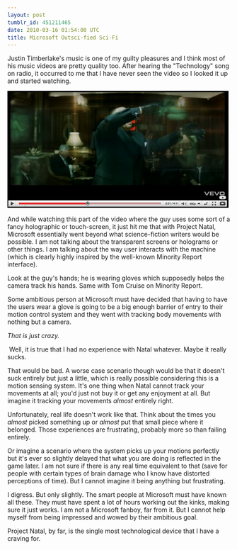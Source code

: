 ```yaml
---
layout: post
tumblr_id: 451211465
date: 2010-03-16 01:54:00 UTC
title: Microsoft Outsci-fied Sci-Fi
---
```


Justin Timberlake's music is one of my guilty pleasures and I think most of his music videos are pretty quality too. After hearing the "Technology" song on radio, it occurred to me that I have never seen the video so I looked it up and started watching.

![Gloves](/static/images/youtube-video.png)

And while watching this part of the video where the guy uses some sort of a fancy holographic or touch-screen, it just hit me that with Project Natal, Microsoft essentially went beyond what science-fiction writers would be possible. I am not talking about the transparent screens or holograms or other things. I am talking about the way user interacts with the machine (which is clearly highly inspired by the well-known Minority Report interface).

Look at the guy's hands; he is wearing gloves which supposedly helps the camera track his hands. Same with Tom Cruise on Minority Report.

Some ambitious person at Microsoft must have decided that having to have the users wear a glove is going to be a big enough barrier of entry to their motion control system and they went with tracking body movements with nothing but a camera.

_That is just crazy._

 Well, it is true that I had no experience with Natal whatever. Maybe it really sucks.

That would be bad. A worse case scenario though would be that it doesn't suck entirely but just a little, which is really possible considering this is a motion sensing system. It's one thing when Natal cannot track your movements at all; you'd just not buy it or get any enjoyment at all. But imagine it tracking your movements _almost_ entirely right.

Unfortunately, real life doesn't work like that. Think about the times you _almost_ picked something up or _almost_ put that small piece where it belonged. Those experiences are frustrating, probably more so than failing entirely.

Or imagine a scenario where the system picks up your motions perfectly but it's ever so slightly delayed that what you are doing is reflected in the game later. I am not sure if there is any real time equivalent to that (save for people with certain types of brain damage who I know have distorted perceptions of time). But I cannot imagine it being anything but frustrating.

I digress. But only slightly. The smart people at Microsoft must have known all these. They must have spent a lot of hours working out the kinks, making sure it just works. I am not a Microsoft fanboy, far from it. But I cannot help myself from being impressed and wowed by their ambitious goal.

Project Natal, by far, is the single most technological device that I have a craving for.